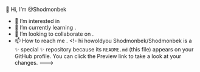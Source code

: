 👋 Hi, I’m @Shodmonbek
- 👀 I’m interested in 
- 🌱 I’m currently learning .
- 💞️ I’m looking to collaborate on .
- 📫 How to reach me .
<!- hi howoldyou
Shodmonbek/Shodmonbek is a ✨ special ✨ repository because its `README.md` (this file) appears on your GitHub profile.
You can click the Preview link to take a look at your changes.
--->
